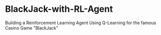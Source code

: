 # BlackJack-with-RL-Agent
Building a Reinforcement Learning Agent Using Q-Learning for the famous Casino Game "BlackJack"
